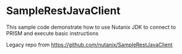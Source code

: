SampleRestJavaClient
====================

This sample code demonstrate how to use Nutanix JDK to connect to PRISM and execute basic instructions

Legacy repo from https://github.com/nutanix/SampleRestJavaClient